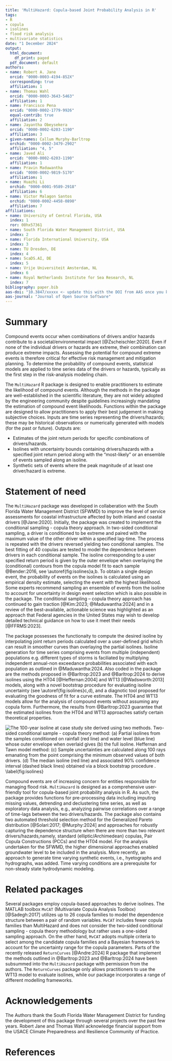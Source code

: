 ```yaml
---
title: 'MultiHazard: Copula-based Joint Probability Analysis in R'
tags:
- R
- copula
- isolines
- flood risk analysis
- multivariate statistics
date: "1 December 2024"
output:
  html_document:
    df_print: paged
  pdf_document: default
authors:
- name: Robert A. Jane
  orcid: "0000-0003-4194-852X"
  corresponding: true
  affiliation: 1
- name: Thomas Wahl
  orcid: "0000-0003-3643-5463"
  affiliation: 1
- name: Francisco Pena
  orcid: "0000-0002-1779-9926"
  equal-contrib: true
  affiliation: 2
- name: Jayantha Obeysekera
  orcid: "0000-0002-6203-1190"
  affiliation: 3
- given-names: Callum Murphy-Barltrop
  orchid: "0000-0002-3479-2902"
  affiliation: "4, 5"
- name: Javed Ali
  orcid: "0000-0002-6203-1190"
  affiliation: 1
- name: Pravin Maduwantha
  orcid: "0000-0002-9819-5170"
  affiliation: 1
- name: Huazhi Li
  orchid: "0000-0001-9589-2918"
  affiliation: 6
- name: Victor Malagon Santos
  orchid: "0000-0002-4458-0890"
  affiliation: 7
affiliations:
- name: University of Central Florida, USA
  index: 1
  ror: 00hx57361
- name: South Florida Water Management District, USA
  index: 2
- name: Florida International University, USA
  index: 3
- name: TU Dresden, DE
  index: 4
- name: ScaDS.AI, DE
  index: 5
- name: Vrije Universiteit Amsterdam, NL
  index: 6
- name: Royal Netherlands Institute for Sea Research, NL
  index: 7
bibliography: paper.bib
aas-doi: "10.3847/xxxxx <- update this with the DOI from AAS once you know it."
aas-journal: "Journal of Open Source Software"
---
```


# Summary

Compound events occur when combinations of drivers and/or hazards contribute to a societal/environmental impact [@Zscheischler:2020]. Even if none of the individual drivers or hazards are extreme, their combination can produce extreme impacts. Assessing the potential for compound extreme events is therefore critical for effective risk management and mitigation planning. To determine the probability of compound events, statistical models are applied to time series data of the drivers or hazards, typically as the first step in the risk-analysis modeling chain. 

The `MultiHazard` R package is designed to enable practitioners to estimate the likelihood of compound events. Although the methods in the package are well-established in the scientific literature, they are not widely adopted by the engineering community despite guidelines increasingly mandating the estimation of compound event likelihoods. Functions within the package are designed to allow practitioners to apply their best judgement in making subjective choices. Inputs are time series representing the drivers/hazards; these may be historical observations or numerically generated with models (for the past or future). Outputs are: 

-	Estimates of the joint return periods for specific combinations of drivers/hazards.
-	Isolines with uncertainty bounds containing drivers/hazards with a specified joint return period along with the “most-likely” or an ensemble of events sampled along an isoline.
-	Synthetic sets of events where the peak magnitude of at least one driver/hazard is extreme.


# Statement of need

The `MultiHazard` package was developed in collaberation with the South Florida Water Management District (SFWMD) to improve the level of service assessments for coastal infrastructure affected by both inland and coastal drivers [@Jane:2020]. Initially, the package was created to implement the conditional sampling - copula theory approach. In two-sided conditional sampling, a driver is conditioned to be extreme and paired with the maximum value of the other driver within a specified lag-time. The process is repeated with the drivers reversed yielding two conditional samples. The best fitting of 40 copulas are tested to model the dependence between drivers in each conditional sample. The isoline corresponding to a user specified return period is given by the outer envelope when overlaying the (conditional) contours from the copula model fit to each sample @Bender:2016, see \autoref{fig:isolines}a,b. To obtain a single design event, the probability of events on the isolines is calculated using an empirical density estimate, selecting the event with the highest likelihood. Some experts recommend sampling an ensemble of events from the isoline to account for uncertainty in design event selection which is also possible in the package. The conditional sampling – copula theory approach has continued to gain traction [@Kim:2023; @Maduwantha:2024] and in a review of the best-available, actionable science was highlighted as an approach that Federal agencies in the United States may wish to develop detailed technical guidance on how to use it meet their needs [@FFRMS:2023]. 

The package possesses the functionaity to compute the desired isoline by interpolating joint return periods calculated over a user-defined grid which can result in smoother curves than overlaying the partial isolines. Isoline generation for time series comprising events from multiple (independent) populations e.g. different types of storms is faciliated by multiplying independent annual-non exceedance probabilities associated with each population as outlined in @Maduwantha:2024. Also coded in the package are the methods proposed in @Barltrop:2023 and @Barltrop:2024 to derive isolines using the HT04 [@Heffernan:2004] and WT13 [@Wadsworth:2013] models, along with a novel bootstrap procedure for evaluating isoline uncertainty (see \autoref{fig:isolines}c,d), and a diagnotic tool proposed for evaluating the goodness of fit for a curve estimate. The HT04 and WT13 models allow for the analysis of compound events without assuming any copula form. Furthermore, the results from @Barltrop:2023 guarantee that the estimated isolines from the HT04 and WT13 approaches satisfy certain theoretical properties. 

![The 100-year isoline at case study site derived using two methods. Two-sided conditional sample - copula theory method: (a) Partial isolines from the samples conditioned on rainfall (red line) and water level (blue line) whose outer envelope when overlaid gives (b) the full isoline. Heffernan and Tawn model method: (c) Sample uncertainties are calculated along 100 rays emanating from the point comprising the minimum observed values of both drivers. (d) The median isoline (red line) and associated 90% confidence interval (dashed black lines) obtained via a block bootstrap procedure . \label{fig:isolines}](Figure_1.png)

Compound events are of increasing concern for entities responsible for managing flood risk. `MultiHazard` is designed as a comprehensive user-friendly tool for copula-based joint probability analysis in R. As such, the package provides functions for pre-processing data including imputing missing values, detrending and declustering time series, as well as exploratory data analysis, e.g., analyzing pairwise correlations over a range of time-lags between the two drivers/hazards. The package also contains two automated threshold selection method for the Generalized Pareto distribution [@Solari:2017; @Murphy:2024] and approaches for robustly capturing the dependence structure when there are more than two relevant drivers/hazards,namely, standard (elliptic/Archimedean) copulas, Pair Copula Constructions (PCCs) and the HT04 model. For the analysis undertaken for the SFWMD, the higher dimensional approaches enabled groundwater level to be included in the analysis. More recently, an approach to generate time varying synthetic events, i.e., hyetographs and hydrographs, was added. Time varying conditions are a prerequisite for non-steady state hydrodynamic modeling. 

# Related packages

Several packages employ copula-based approaches to derive isolines. The MATLAB toolbox `MvCAT` (Multivariate Copula Analysis Toolbox) [@Sadegh:2017] utilizes up to 26 copula families to model the dependence structure between a pair of random variables. `MvCAT` includes fewer copula families than MultiHazard and does not consider the two-sided conditional sampling - copula theory methodology but rather uses a one-sided sampling approach. On the other hand, `MvCAT` adopts multiple criteria to select among the candidate copula families and a Bayesian framework to account for the uncertainty range for the copula parameters. Parts of the recently released `ReturnCurves` [@Andre:2024] R package that implement the methods outlined in @Barltrop:2023 and @Barltrop:2024 have been subsummed into the `MultiHazard` package with permission from the authors. The `ReturnCurves` package only allows practitioners to use the WT13 model to evaluate isolines, while our package incorporates a range of different modelling frameworks.    

# Acknowledgements

The Authors thank the South Florida Water Management District for funding the development of this package through several projects over the past few years. Robert Jane and Thomas Wahl acknowledge financial support from the USACE Climate Preparedness and Resilience Community of Practice.

# References
